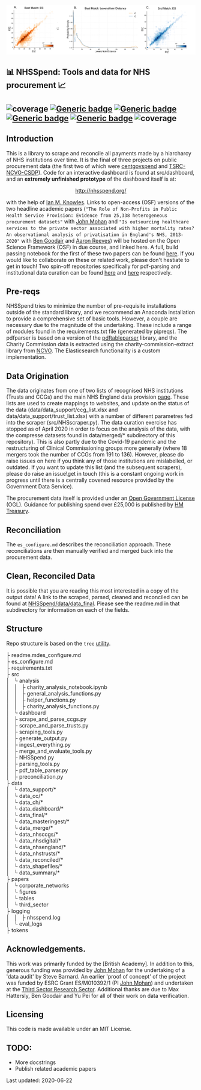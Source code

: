 <p align="center">
<img src="https://github.com/crahal/NHSSpend/blob/master/papers/figures/matching_summary_header.png" width="900"/>

## :bar_chart: NHSSpend: Tools and data for NHS procurement :chart_with_upwards_trend:

![coverage](https://img.shields.io/badge/Purpose-Research-yellow)
[![Generic badge](https://img.shields.io/badge/Python-3.6-red.svg)](https://shields.io/)
[![Generic badge](https://img.shields.io/badge/License-MIT-blue.svg)](https://shields.io/)
[![Generic badge](https://img.shields.io/badge/Maintained-Yes-brightgreen.svg)](https://shields.io/)
[![Generic badge](https://img.shields.io/badge/BuildPassing-No-orange.svg)](https://shields.io/)
![coverage](https://img.shields.io/badge/Data-£445bn-purple)
---
</p>

## Introduction

This is a library to scrape and reconcile all payments made by a hiarcharcy of NHS institutions over time. It is the final of three projects on public procurement data (the first two of which were [centgovspend](https://github.com/crahal/centgovspend) and [TSRC-NCVO-CSDP](https://github.com/crahal/TSRC-NCVO-CSDP)). Code for an interactive dashboard is found at src/dashboard, and an **extremely unfinished prototype** of the dashboard itself is at:
<p align="center">
  <a href="#">http://nhsspend.org/</a>
</p>

with the help of [Ian M. Knowles](https://github.com/ianknowles). Links to open-access (OSF) versions of the two headline academic papers (`"The Role of Non-Profits in Public Health Service Provision: Evidence from 25,338 heterogeneous procurement datasets"` with [John Mohan](https://www.birmingham.ac.uk/schools/social-policy/staff/profile.aspx?ReferenceId=75702) and `"Is outsourcing healthcare services to the private sector associated with higher mortality rates? An observational analysis of privatisation in England's NHS, 2013-2020"` with [Ben Goodair](https://twitter.com/bengoodair?lang=en) and [Aaron Reeves](http://www.aaronreeves.org/team.html)) will be hosted on the Open Science Framework (OSF) in due course, and linked here. A full, build passing notebook for the first of these two papers can be found [here](https://github.com/crahal/NHSSpend/blob/master/src/analysis/charity_analysis_notebook.ipynb). If you would like to collaborate on these or related work, please don't hestiate to get in touch! Two spin-off repositories specifically for pdf-parsing and institutional data curation can be found [here](https://github.com/crahal/pdf_table_parser) and [here](https://github.com/crahal/institutional_data) respectively.

## Pre-reqs

NHSSpend tries to minimize the number of pre-requisite installations outside of the standard library, and we recommend an Anaconda installation to provide a comprehensive set of basic tools. However, a couple are necessary due to the magnitude of the undertaking. These include a range of modules found in the requirements.txt file (generated by pipreqs). The pdfparser is based on a version of the [pdftableparser](https://github.com/ianknowles/pdftableparser) library, and the Charity Commission data is extracted using the charity-commission-extract library from [NCVO](https://github.com/ncvo/charity-commission-extract). The Elasticsearch functionality is a custom implementation.

## Data Origination

The data originates from one of two lists of recognised NHS institutions (Trusts and CCGs) and the main NHS England data provision [page](https://www.england.nhs.uk/contact-us/pub-scheme/spend/#payments). These lists are used to create mappings to websites, and update on the status of the data  (data/data_support/ccg_list.xlsx and data/data_support/trust_list.xlsx) with a number of different parametres fed into the scraper (src/NHSscraper.py). The data curation exercise has stopped as of April 2020 in order to focus on the analysis of the data, with the compresse datasets found in data/merged/* subdirectory of this repository). This is also partly due to the Covid-19 pandemic and the restructuring of Clinical Commissioning groups more generally (where 18 mergers took the number of CCGs from 191 to 136). However, please do raise issues on here if you think any of those institutions are mislabelled, or outdated. If you want to update this list (and the subsequent scrapers), please do raise an issue\get in touch (this is a constant ongoing work in progress until there is a centrally covened resource provided by the Government Data Service).

The procurement data itself is provided under an [Open Government License](http://www.nationalarchives.gov.uk/doc/open-government-licence/version/3/) (OGL). Guidance for publishing spend over £25,000 is published by [HM Treasury](https://www.gov.uk/government/publications/guidance-for-publishing-spend-over-25000).

## Reconciliation

The `es_configure.md` describes the reconciliation approach. These reconciliations are then manually verified and merged back into the procurement data.

## Clean, Reconciled Data

It is possible that you are reading this most interested in a copy of the output data! A link to the scraped, parsed, cleaned and reconciled can be found at [NHSSpend/data/data_final](https://github.com/crahal/NHSSpend/tree/master/data/data_final). Please see the readme.md in that subdirectory for information on each of the fields.

## Structure

Repo structure is based on the ```tree``` [utility](https://en.wikipedia.org/wiki/Tree_%28Unix%29).

├ readme.mdes_configure.md  
├ es_configure.md  
├ requirements.txt  
├ src  
│   └ analysis  
│   │   ├ charity_analysis_notebook.ipynb  
│   │   ├ general_analysis_functions.py  
│   │   ├ helper_functions.py  
│   │   ├ charity_analysis_functions.py  
│   └ dashboard  
│   ├ scrape_and_parse_ccgs.py  
│   ├ scrape_and_parse_trusts.py  
│   ├ scraping_tools.py  
│   ├ generate_output.py  
│   ├ ingest_everything.py  
│   ├ merge_and_evaluate_tools.py  
│   ├ NHSSpend.py  
│   ├ parsing_tools.py  
│   ├ pdf_table_parser.py  
│   ├ preconciliation.py  
├ data  
│   └ data_support/*  
│   └ data_cc/*  
│   └  data_ch/*  
│   └ data_dashboard/*  
│   └ data_final/*  
│   └ data_masteringest/*  
│   └ data_merge/*  
│   └ data_nhsccgs/*  
│   └ data_nhsdigital/*  
│   └ data_nhsengland/*  
│   └ data_nhstrusts/*  
│   └ data_reconciled/*  
│   └ data_shapefiles/*  
│   └ data_summary/*  
├ papers  
│   └ corporate_networks  
│   └ figures  
│   └ tables  
│   └ third_sector  
├ logging  
│   │   ├ nhsspend.log  
│   └ eval_logs  
├ tokens

## Acknowledgements.

This work was primarily funded by the [British Academy]. In addition to this, generous funding was provided by [John Mohan](https://www.birmingham.ac.uk/schools/social-policy/staff/profile.aspx?ReferenceId=75702) for the undertaking of a 'data audit' by Steve Barnard. An earlier 'proof of concept' of the project was funded by ESRC Grant ES/M010392/1 (PI [John Mohan](https://www.birmingham.ac.uk/schools/social-policy/staff/profile.aspx?ReferenceId=75702)) and undertaken at the [Third Sector Research Sector](https://www.birmingham.ac.uk/research/tsrc/index.aspx). Additional thanks are due to Max Hattersly, Ben Goodair and Yu Pei for all of their work on data verification.

## Licensing

This code is made available under an MIT License.

## TODO:

* More docstrings
* Publish related academic papers

Last updated: 2020-06-22
